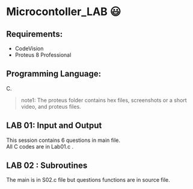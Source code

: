 # Microcontoller_LAB  :smiley:
 ## Requirements:
 - CodeVision
 - Proteus 8 Professional
 ## Programming Language:
 C.
 > note1: The proteus folder contains hex files, screenshots or a short video, and proteus files.  
 ## LAB 01: Input and Output
This session contains 6 questions in main file.   
All C codes are in Lab01.c . 
## LAB 02 : Subroutines
The main is in S02.c file but questions functions are in source file.  
